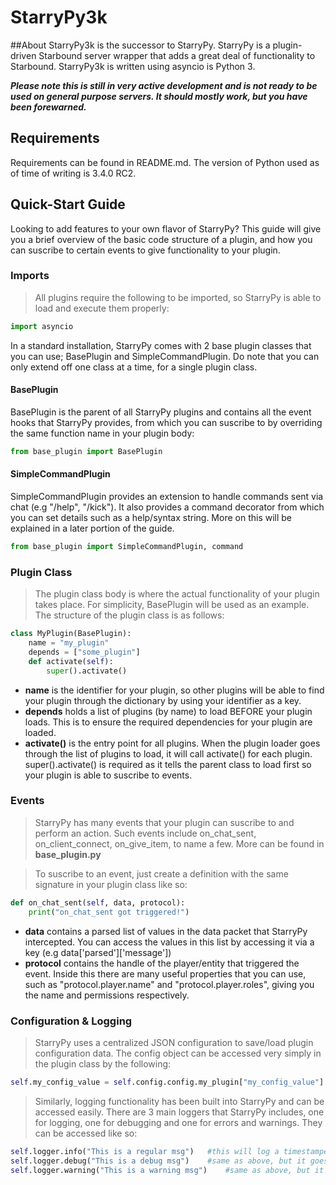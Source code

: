 # StarryPy3k

##About
StarryPy3k is the successor to StarryPy. StarryPy is a plugin-driven Starbound server wrapper that adds a great deal of functionality to Starbound. StarryPy3k is written using asyncio is Python 3.

***Please note this is still in very active development and is not ready to be used on general purpose servers. It should mostly work, but you have been forewarned.***

## Requirements
Requirements can be found in README.md. The version of Python used as of time of writing is 3.4.0 RC2.

## Quick-Start Guide
Looking to add features to your own flavor of StarryPy? This guide will give you a brief overview of the basic code structure of a plugin, and how you can suscribe to certain events to give functionality to your plugin.

### Imports
>All plugins require the following to be imported, so StarryPy is able to load and execute them properly:
```python
import asyncio
```
In a standard installation, StarryPy comes with 2 base plugin classes that you can use; BasePlugin and SimpleCommandPlugin. Do note that you can only extend off one class at a time, for a single plugin class.
#### BasePlugin
BasePlugin is the parent of all StarryPy plugins and contains all the event hooks that StarryPy provides, from which you can suscribe to by overriding the same function name in your plugin body:
```python
from base_plugin import BasePlugin
```
#### SimpleCommandPlugin
SimpleCommandPlugin provides an extension to handle commands sent via chat (e.g "/help", "/kick"). It also provides a command decorator from which you can set details such as a help/syntax string. More on this will be explained in a later portion of the guide.
```python
from base_plugin import SimpleCommandPlugin, command
```

### Plugin Class
>The plugin class body is where the actual functionality of your plugin takes place. For simplicity, BasePlugin will be used as an example. The structure of the plugin class is as follows:
```python
class MyPlugin(BasePlugin):
	name = "my_plugin"
	depends = ["some_plugin"]
	def activate(self):
		super().activate()
```
* **name** is the identifier for your plugin, so other plugins will be able to find your plugin through the dictionary by using your identifier as a key.
* **depends** holds a list of plugins (by name) to load BEFORE your plugin loads. This is to ensure the required dependencies for your plugin are loaded.
* **activate()** is the entry point for all plugins. When the plugin loader goes through the list of plugins to load, it will call activate() for each plugin. super().activate() is required as it tells the parent class to load first so your plugin is able to suscribe to events.

### Events
>StarryPy has many events that your plugin can suscribe to and perform an action. Such events include on_chat_sent, on_client_connect, on_give_item, to name a few. More can be found in **base_plugin.py**

>To suscribe to an event, just create a definition with the same signature in your plugin class like so:
```python
def on_chat_sent(self, data, protocol):
	print("on_chat_sent got triggered!")
```
* **data** contains a parsed list of values in the data packet that StarryPy intercepted. You can access the values in this list by accessing it via a key (e.g data['parsed']['message'])
* **protocol** contains the handle of the player/entity that triggered the event. Inside this there are many useful properties that you can use, such as "protocol.player.name" and "protocol.player.roles", giving you the name and permissions respectively. 

### Configuration & Logging
>StarryPy uses a centralized JSON configuration to save/load plugin configuration data. The config object can be accessed very simply in the plugin class by the following:
```python
self.my_config_value = self.config.config.my_plugin["my_config_value"]
```

>Similarly, logging functionality has been built into StarryPy and can be accessed easily. There are 3 main loggers that StarryPy includes, one for logging, one for debugging and one for errors and warnings. They can be accessed like so:
```python
self.logger.info("This is a regular msg")	#this will log a timestamped message with the plugin name that called in server.log
self.logger.debug("This is a debug msg")	#same as above, but it goes into debug.log and is prefixed with DEBUG
self.logger.warning("This is a warning msg")	#same as above, but it goes into server.log and is prefixed with WARN or ERROR
```
 
